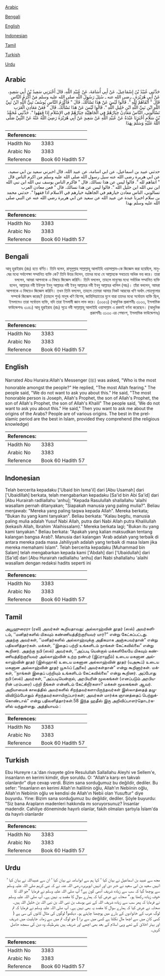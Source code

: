 [Arabic](#arabic)

[Bengali](#bengali)

[English](#english)

[Indonesian](#indonesian)

[Tamil](#tamil)

[Turkish](#turkish)

[Urdu](#urdu)

## Arabic


<div dir="rtl" lang="ar" style={{fontSize:'larger',backgroundColor:'#f8f9fa',padding:20}}>
حَدَّثَنِي عُبَيْدُ بْنُ إِسْمَاعِيلَ، عَنْ أَبِي أُسَامَةَ، عَنْ عُبَيْدِ اللَّهِ، قَالَ أَخْبَرَنِي سَعِيدُ بْنُ أَبِي سَعِيدٍ، عَنْ أَبِي هُرَيْرَةَ ـ رضى الله عنه ـ سُئِلَ رَسُولُ اللَّهِ صلى الله عليه وسلم مَنْ أَكْرَمُ النَّاسِ قَالَ ‏"‏ أَتْقَاهُمْ لِلَّهِ ‏"‏‏.‏ قَالُوا لَيْسَ عَنْ هَذَا نَسْأَلُكَ‏.‏ قَالَ ‏"‏ فَأَكْرَمُ النَّاسِ يُوسُفُ نَبِيُّ اللَّهِ ابْنُ نَبِيِّ اللَّهِ ابْنِ نَبِيِّ اللَّهِ ابْنِ خَلِيلِ اللَّهِ ‏"‏‏.‏ قَالُوا لَيْسَ عَنْ هَذَا نَسْأَلُكَ‏.‏ قَالَ ‏"‏ فَعَنْ مَعَادِنِ الْعَرَبِ تَسْأَلُونِي، النَّاسُ مَعَادِنُ خِيَارُهُمْ فِي الْجَاهِلِيَّةِ خِيَارُهُمْ فِي الإِسْلاَمِ إِذَا فَقِهُوا ‏"‏‏.‏ حَدَّثَنِي مُحَمَّدُ بْنُ سَلَامٍ أَخْبَرَنَا عَبْدَةُ عَنْ عُبَيْدِ اللَّهِ عَنْ سَعِيدٍ عَنْ أَبِي هُرَيْرَةَ رَضِيَ اللَّهُ عَنْهُ عَنْ النَّبِيِّ صَلَّى اللَّهُ عَلَيْهِ وَسَلَّمَ بِهَذَا
</div>
<div style={{backgroundColor:'#f8f9fa',padding:20, marginBottom: 10}}><table> <thead> <tr> <th>References:</th> <th></th> </tr> </thead> <tbody><tr><td>Hadith No</td><td>3383</td></tr><tr><td>Arabic No</td><td>3383</td></tr><tr><td>Reference</td><td>Book 60 Hadith 57</td></tr></tbody></table></div>


<div dir="rtl" lang="ar" style={{fontSize:'larger',backgroundColor:'#f8f9fa',padding:20}}>
حدثني عبيد بن اسماعيل، عن ابي اسامة، عن عبيد الله، قال اخبرني سعيد بن ابي سعيد، عن ابي هريرة رضى الله عنه سيل رسول الله صلى الله عليه وسلم من اكرم الناس قال " اتقاهم لله ". قالوا ليس عن هذا نسالك. قال " فاكرم الناس يوسف نبي الله ابن نبي الله ابن نبي الله ابن خليل الله ". قالوا ليس عن هذا نسالك. قال " فعن معادن العرب تسالوني، الناس معادن خيارهم في الجاهلية خيارهم في الاسلام اذا فقهوا ". حدثني محمد بن سلام اخبرنا عبدة عن عبيد الله عن سعيد عن ابي هريرة رضي الله عنه عن النبي صلى الله عليه وسلم بهذا
</div>
<div style={{backgroundColor:'#f8f9fa',padding:20, marginBottom: 10}}><table> <thead> <tr> <th>References:</th> <th></th> </tr> </thead> <tbody><tr><td>Hadith No</td><td>3383</td></tr><tr><td>Arabic No</td><td>3383</td></tr><tr><td>Reference</td><td>Book 60 Hadith 57</td></tr></tbody></table></div>

## Bengali


<div dir="rtl" lang="bn" style={{fontSize:'larger',backgroundColor:'#f8f9fa',padding:20}}>
আবূ হুরাইরাহ (রাঃ) হতে বর্ণিত। তিনি বলেন, রাসূলুল্লাহ সাল্লাল্লাহু আলাইহি ওয়াসাল্লাম-কে জিজ্ঞেস করা হয়েছিল, মানুষের মধ্যে সর্বাপেক্ষা সম্মানিত ব্যক্তি কে? তিনি উত্তর দিলেন, তাদের মধ্যে যে আল্লাহকে সবচেয়ে অধিক ভয় করে। তারা বললেন, আমরা আপনাকে এ বিষয়ে জিজ্ঞেস করিনি। তিনি বললেন, তাহলে মানুষের মধ্যে সর্বাধিক সম্মানিত ব্যক্তি হলেন, আল্লাহর নবী ইউসুফ ইবনু আল্লাহর নবী ইবনু আল্লাহর নবী ইবনু আল্লাহর খালিল (আঃ)। তাঁরা বললেন, আমরা আপনাকে এ বিষয়েও জিজ্ঞেস করিনি। তখন তিনি বললেন, তাহলে তোমরা আমার নিকট আরবের খণি অর্থাৎ গোত্রগুলোর সম্পর্কে জিজ্ঞেস করেছ? (তাহলে শুন) মানুষ খণি বিশেষ, জাহিলিয়্যাতের যুগে যারা তাদের মধ্যে সর্বোত্তম ব্যক্তি ছিল, ইসলামেও তারা সর্বোত্তম ব্যক্তি, যদি তারা ইসলামী জ্ঞান লাভ করে। (৩৩৫৩) (আধুনিক প্রকাশনীঃ ৩১৩৩, ইসলামিক ফাউন্ডেশনঃ ৩১৪১) আবূ হুরাইরাহ (রাঃ) সূত্রে নবী সাল্লাল্লাহু আলাইহি ওয়াসাল্লাম এ রকমই বর্ণনা করেছেন। (আধুনিক প্রকাশনীঃ ৩১৩৩ এর শেষাংশ, ইসলামিক ফাউন্ডেশনঃ)
</div>
<div style={{backgroundColor:'#f8f9fa',padding:20, marginBottom: 10}}><table> <thead> <tr> <th>References:</th> <th></th> </tr> </thead> <tbody><tr><td>Hadith No</td><td>3383</td></tr><tr><td>Arabic No</td><td>3383</td></tr><tr><td>Reference</td><td>Book 60 Hadith 57</td></tr></tbody></table></div>

## English


<div dir="ltr" lang="en" style={{fontSize:'larger',backgroundColor:'#f8f9fa',padding:20}}>
Narrated Abu Huraira:Allah's Messenger (ﷺ) was asked, "Who is the most honorable amongst the people?" He replied, "The most Allah fearing." The people said, "We do not want to ask you about this." He said, "The most honorable person is Joseph, Allah's Prophet, the son of Allah's Prophet, the son of Allah's Prophet, the son of Allah's Khalil" The people said, 'We do not want to ask you about this." He said," Then you want to ask me about the origins of the Arabs? People are of various origins. The best in the prelslamic period are the best in Islam, provided they comprehend (the religious knowledge)
</div>
<div style={{backgroundColor:'#f8f9fa',padding:20, marginBottom: 10}}><table> <thead> <tr> <th>References:</th> <th></th> </tr> </thead> <tbody><tr><td>Hadith No</td><td>3383</td></tr><tr><td>Arabic No</td><td>3383</td></tr><tr><td>Reference</td><td>Book 60 Hadith 57</td></tr></tbody></table></div>

## Indonesian


<div dir="ltr" lang="id" style={{fontSize:'larger',backgroundColor:'#f8f9fa',padding:20}}>
Telah bercerita kepadaku ['Ubaid bin Isma'il] dari [Abu Usamah] dari ['Ubaidillah] berkata, telah mengabarkan kepadaku [Sa'id bin Abi Sa'id] dari [Abu Hurairah radliallahu 'anhu]; "Kepada Rasulullah shallallahu 'alaihi wasallam pernah ditanyakan; "Siapakah manusia yang paling mulia?". Beliau menjawab: "Mereka yang paling taqwa kepada Allah". Mereka berkata; "Bukan itu yang kami tanyakan". Beliau berkata: "Kalau begitu, manusia paling mulia adalah Yusuf Nabi Allah, putra dari Nabi Allah putra Khalilullah (kekasih Allah, Ibrahim 'Alaihissalam)." Mereka berkata lagi; "Bukan itu yang kami tanyakan." Beliau berkata: "Apakah yang kalian maksudkan tentang kalangan bangsa Arab?. Manusia dari kalangan 'Arab adalah yang terbaik di antara mereka pada masa Jahiliyyah adalah yang terbaik di masa Islam jika mereka memahami Islam". Telah bercerita kepadaku [Muhammad bin Salam] telah mengabarkan kepada kami ['Abdah] dari ['Ubaidullah] dari [Sa'id] dari [Abu Hurairah radliallahu 'anhu] dari Nabi shallallahu 'alaihi wasallam dengan redaksi hadits seperti ini
</div>
<div style={{backgroundColor:'#f8f9fa',padding:20, marginBottom: 10}}><table> <thead> <tr> <th>References:</th> <th></th> </tr> </thead> <tbody><tr><td>Hadith No</td><td>3383</td></tr><tr><td>Arabic No</td><td>3383</td></tr><tr><td>Reference</td><td>Book 60 Hadith 57</td></tr></tbody></table></div>

## Tamil


<div dir="ltr" lang="ta" style={{fontSize:'larger',backgroundColor:'#f8f9fa',padding:20}}>
அபூஹுரைரா (ரலி) அவர்கள் கூறியதாவது: அல்லாஹ்வின் தூதர் (ஸல்) அவர்களிடம், ‘‘மனிதர்களில் மிகவும் கண்ணியத்திற்குரியவர் யார்?” என்று கேட்கப்பட்டது. அதற்கு அவர்கள், ‘‘மனிதர்களில் அல்லாஹ்வுக்கு அதிகமாக அஞ்சுபவர்தான்” என்று பதிலளித்தார்கள். மக்கள், ‘‘இதைப் பற்றி உங்களிடம் நாங்கள் கேட்கவில்லை” என்று கூறினர். அதற்கு நபி (ஸல்) அவர்கள், ‘‘அப்படி யென்றால் மக்களிலேயே மிகவும் கண்ணியத்திற்குரியவர் அல்லாஹ்வின் உற்ற நண்பர் (இப்ராஹீம்) உடைய மகனான அல்லாஹ்வின் தூதர் (இஸ்ஹாக்) உடைய மகனான அல்லாஹ்வின் தூதர் (யஅகூப்) உடைய மகனான அல்லாஹ்வின் தூதர் யூசுஃப் (அலை) அவர்கள்தான்” என்று கூறினார்கள். மக்கள், ‘‘நாங்கள் இதைப் பற்றியும் உங்களிடம் கேட்கவில்லை” என்று கூறினர். அப்போது நபி (ஸல்) அவர்கள், ‘‘அப்படியென்றால், அரபியரின் மூலகங்கள் (எனப்படும் அரபியரின் பரம்பரை) பற்றி நீங்கள் என்னிடம் கேட்கிறீர்களா? மக்கள் மூலகங்கள் ஆவர். அறியாமைக் காலத்தில் அவர்களில் சிறந்தவர்களாயிருந்தவர்கள் இஸ்லாத்தைத் தழுவிவிடும்போதும் சிறந்தவர்களாயிருப்பார்கள்; அவர்கள் மார்க்க ஞானத்தைப் பெற்றுக்கொண்டால்” என்று பதிலளித்தார்கள்.58 இந்த ஹதீஸ் இரு அறிவிப்பாளர்தொடர்களில் வந்துள்ளது. அத்தியாயம் :
</div>
<div style={{backgroundColor:'#f8f9fa',padding:20, marginBottom: 10}}><table> <thead> <tr> <th>References:</th> <th></th> </tr> </thead> <tbody><tr><td>Hadith No</td><td>3383</td></tr><tr><td>Arabic No</td><td>3383</td></tr><tr><td>Reference</td><td>Book 60 Hadith 57</td></tr></tbody></table></div>

## Turkish


<div dir="ltr" lang="tr" style={{fontSize:'larger',backgroundColor:'#f8f9fa',padding:20}}>
Ebu Hureyre r.a.'dan rivayete göre Resulullah Sallallahu Aleyhi ve Sellem'e, insanların en kerimi kimdir, diye soruldu. O: "Allah'a karşı en takvalı olanlardır" diye cevap verdi. Bizim sana sorduğumuz bu değildir, dediler. Bu sefer: "İnsanların en kerimi Allah'ın halilinin oğlu, Allah'ın Nebiinin oğlu, Allah'ın Nebiinin oğlu ve kendisi de Allah'ın Nebii olan Yusuftur" diye buyurdu. Yine: Bizim sana sorduğumuz bu değildir, dediler. Şöyle buyurdu: "Siz bana Arapların madenleri hakkında mı soruyorsunuz? İnsanlar madendir. Cahiliye döneminde hayırlı olanlar, fakih olmaları şartıyla İslam'da da hayırlı olanlardır
</div>
<div style={{backgroundColor:'#f8f9fa',padding:20, marginBottom: 10}}><table> <thead> <tr> <th>References:</th> <th></th> </tr> </thead> <tbody><tr><td>Hadith No</td><td>3383</td></tr><tr><td>Arabic No</td><td>3383</td></tr><tr><td>Reference</td><td>Book 60 Hadith 57</td></tr></tbody></table></div>

## Urdu


<div dir="rtl" lang="ur" style={{fontSize:'larger',backgroundColor:'#f8f9fa',padding:20}}>
مجھ سے عبید بن اسماعیل نے بیان کیا ‘ کہا ہم سے ابواسامہ نے بیان کیا ‘ ان سے عبیداللہ نے بیان کیا ‘ انہیں سعید بن ابی سعید نے خبر دی اور انہیں ابوہریرہ رضی اللہ عنہ نے کہ نبی کریم صلی اللہ علیہ وسلم سے پوچھا گیا کہ سب سے زیادہ شریف آدمی کون ہے؟ آپ صلی اللہ علیہ وسلم نے فرمایا ”جو اللہ کا خوف زیادہ رکھتا ہو۔“ صحابہ نے عرض کیا کہ ہمارے سوال کا مقصد یہ نہیں ہے۔ آپ صلی اللہ علیہ وسلم نے فرمایا کہ پھر سب سے زیادہ شریف اللہ کے نبی یوسف بن نبی اللہ بن نبی اللہ بن خلیل اللہ ہیں۔ صحابہ نے عرض کیا کہ ہمارے سوال کا مقصد یہ بھی نہیں ہے۔ آپ صلی اللہ علیہ وسلم نے فرمایا کہ تم لوگ عرب کے خانوادوں کے بارے میں پوچھنا چاہتے ہو۔ دیکھو! لوگوں کی مثال کانوں کی سی ہے ( کسی کان میں سے اچھا مال نکلتا ہے کسی میں سے برا ) جو لوگ تم میں سے زمانہ جاہلیت میں شریف اور بہتر اخلاق کے تھے وہی اسلام کے بعد بھی اچھے اور شریف ہیں بشرطیکہ وہ دین کی سمجھ حاصل کریں۔
</div>
<div style={{backgroundColor:'#f8f9fa',padding:20, marginBottom: 10}}><table> <thead> <tr> <th>References:</th> <th></th> </tr> </thead> <tbody><tr><td>Hadith No</td><td>3383</td></tr><tr><td>Arabic No</td><td>3383</td></tr><tr><td>Reference</td><td>Book 60 Hadith 57</td></tr></tbody></table></div>